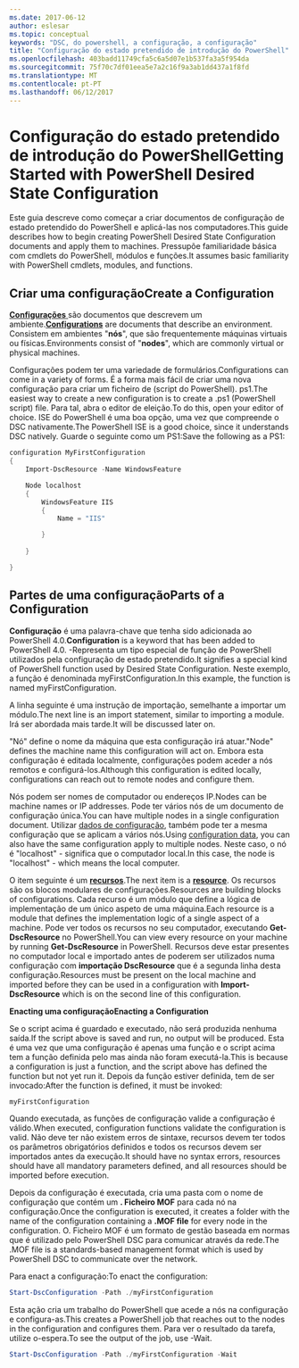 ```yaml
---
ms.date: 2017-06-12
author: eslesar
ms.topic: conceptual
keywords: "DSC, do powershell, a configuração, a configuração"
title: "Configuração do estado pretendido de introdução do PowerShell"
ms.openlocfilehash: 403badd11749cfa5c6a5d07e1b537fa3a5f954da
ms.sourcegitcommit: 75f70c7df01eea5e7a2c16f9a3ab1dd437a1f8fd
ms.translationtype: MT
ms.contentlocale: pt-PT
ms.lasthandoff: 06/12/2017
---
```

# <a name="getting-started-with-powershell-desired-state-configuration"></a><span data-ttu-id="861f3-103">Configuração do estado pretendido de introdução do PowerShell</span><span class="sxs-lookup"><span data-stu-id="861f3-103">Getting Started with PowerShell Desired State Configuration</span></span> #

<span data-ttu-id="861f3-104">Este guia descreve como começar a criar documentos de configuração de estado pretendido do PowerShell e aplicá-las nos computadores.</span><span class="sxs-lookup"><span data-stu-id="861f3-104">This guide describes how to begin creating PowerShell Desired State Configuration documents and apply them to machines.</span></span> <span data-ttu-id="861f3-105">Pressupõe familiaridade básica com cmdlets do PowerShell, módulos e funções.</span><span class="sxs-lookup"><span data-stu-id="861f3-105">It assumes basic familiarity with PowerShell cmdlets, modules, and functions.</span></span> 


## <a name="create-a-configuration"></a><span data-ttu-id="861f3-106">Criar uma configuração</span><span class="sxs-lookup"><span data-stu-id="861f3-106">Create a Configuration</span></span> ##

<span data-ttu-id="861f3-107">[**Configurações** ](https://msdn.microsoft.com/en-us/powershell/dsc/configurations) são documentos que descrevem um ambiente.</span><span class="sxs-lookup"><span data-stu-id="861f3-107">[**Configurations**](https://msdn.microsoft.com/en-us/powershell/dsc/configurations) are documents that describe an environment.</span></span> <span data-ttu-id="861f3-108">Consistem em ambientes "**nós**", que são frequentemente máquinas virtuais ou físicas.</span><span class="sxs-lookup"><span data-stu-id="861f3-108">Environments consist of "**nodes**", which are commonly virtual or physical machines.</span></span> 

<span data-ttu-id="861f3-109">Configurações podem ter uma variedade de formulários.</span><span class="sxs-lookup"><span data-stu-id="861f3-109">Configurations can come in a variety of forms.</span></span> <span data-ttu-id="861f3-110">É a forma mais fácil de criar uma nova configuração para criar um ficheiro de (script do PowerShell). ps1.</span><span class="sxs-lookup"><span data-stu-id="861f3-110">The easiest way to create a new configuration is to create a .ps1 (PowerShell script) file.</span></span> <span data-ttu-id="861f3-111">Para tal, abra o editor de eleição.</span><span class="sxs-lookup"><span data-stu-id="861f3-111">To do this, open your editor of choice.</span></span> <span data-ttu-id="861f3-112">ISE do PowerShell é uma boa opção, uma vez que compreende o DSC nativamente.</span><span class="sxs-lookup"><span data-stu-id="861f3-112">The PowerShell ISE is a good choice, since it understands DSC natively.</span></span> <span data-ttu-id="861f3-113">Guarde o seguinte como um PS1:</span><span class="sxs-lookup"><span data-stu-id="861f3-113">Save the following as a PS1:</span></span>

```powershell
configuration MyFirstConfiguration
{
    Import-DscResource -Name WindowsFeature

    Node localhost
    {
        WindowsFeature IIS
        {
            Name = "IIS"

        }
        
    }

}
```
## <a name="parts-of-a-configuration"></a><span data-ttu-id="861f3-114">Partes de uma configuração</span><span class="sxs-lookup"><span data-stu-id="861f3-114">Parts of a Configuration</span></span> ##
<span data-ttu-id="861f3-115">**Configuração** é uma palavra-chave que tenha sido adicionada ao PowerShell 4.0.</span><span class="sxs-lookup"><span data-stu-id="861f3-115">**Configuration** is a keyword that has been added to PowerShell 4.0.</span></span> <span data-ttu-id="861f3-116">-Representa um tipo especial de função de PowerShell utilizados pela configuração de estado pretendido.</span><span class="sxs-lookup"><span data-stu-id="861f3-116">It signifies a special kind of PowerShell function used by Desired State Configuration.</span></span> <span data-ttu-id="861f3-117">Neste exemplo, a função é denominada myFirstConfiguration.</span><span class="sxs-lookup"><span data-stu-id="861f3-117">In this example, the function is named myFirstConfiguration.</span></span> 

<span data-ttu-id="861f3-118">A linha seguinte é uma instrução de importação, semelhante a importar um módulo.</span><span class="sxs-lookup"><span data-stu-id="861f3-118">The next line is an import statement, similar to importing a module.</span></span> <span data-ttu-id="861f3-119">Irá ser abordada mais tarde.</span><span class="sxs-lookup"><span data-stu-id="861f3-119">It will be discussed later on.</span></span>

<span data-ttu-id="861f3-120">"Nó" define o nome da máquina que esta configuração irá atuar.</span><span class="sxs-lookup"><span data-stu-id="861f3-120">"Node" defines the machine name this configuration will act on.</span></span> <span data-ttu-id="861f3-121">Embora esta configuração é editada localmente, configurações podem aceder a nós remotos e configurá-los.</span><span class="sxs-lookup"><span data-stu-id="861f3-121">Although this configuration is edited locally, configurations can reach out to remote nodes and configure them.</span></span> 

<span data-ttu-id="861f3-122">Nós podem ser nomes de computador ou endereços IP.</span><span class="sxs-lookup"><span data-stu-id="861f3-122">Nodes can be machine names or IP addresses.</span></span> <span data-ttu-id="861f3-123">Pode ter vários nós de um documento de configuração única.</span><span class="sxs-lookup"><span data-stu-id="861f3-123">You can have multiple nodes in a single configuration document.</span></span> <span data-ttu-id="861f3-124">Utilizar [dados de configuração](https://msdn.microsoft.com/en-us/powershell/dsc/configdata), também pode ter a mesma configuração que se aplicam a vários nós.</span><span class="sxs-lookup"><span data-stu-id="861f3-124">Using [configuration data](https://msdn.microsoft.com/en-us/powershell/dsc/configdata), you can also have the same configuration apply to multiple nodes.</span></span> <span data-ttu-id="861f3-125">Neste caso, o nó é "localhost" - significa que o computador local.</span><span class="sxs-lookup"><span data-stu-id="861f3-125">In this case, the node is "localhost" - which means the local computer.</span></span> 

<span data-ttu-id="861f3-126">O item seguinte é um [ **recursos**](https://msdn.microsoft.com/en-us/powershell/dsc/resources).</span><span class="sxs-lookup"><span data-stu-id="861f3-126">The next item is a [**resource**](https://msdn.microsoft.com/en-us/powershell/dsc/resources).</span></span> <span data-ttu-id="861f3-127">Os recursos são os blocos modulares de configurações.</span><span class="sxs-lookup"><span data-stu-id="861f3-127">Resources are building blocks of configurations.</span></span> <span data-ttu-id="861f3-128">Cada recurso é um módulo que define a lógica de implementação de um único aspeto de uma máquina.</span><span class="sxs-lookup"><span data-stu-id="861f3-128">Each resource is a module that defines the implementation logic of a single aspect of a machine.</span></span> <span data-ttu-id="861f3-129">Pode ver todos os recursos no seu computador, executando **Get-DscResource** no PowerShell.</span><span class="sxs-lookup"><span data-stu-id="861f3-129">You can view every resource on your machine by running **Get-DscResource** in PowerShell.</span></span> <span data-ttu-id="861f3-130">Recursos deve estar presentes no computador local e importado antes de poderem ser utilizados numa configuração com **importação DscResource** que é a segunda linha desta configuração.</span><span class="sxs-lookup"><span data-stu-id="861f3-130">Resources must be present on the local machine and imported before they can be used in a configuration with **Import-DscResource** which is on the second line of this configuration.</span></span> 

<span data-ttu-id="861f3-131">**Enacting uma configuração**</span><span class="sxs-lookup"><span data-stu-id="861f3-131">**Enacting a Configuration**</span></span>

<span data-ttu-id="861f3-132">Se o script acima é guardado e executado, não será produzida nenhuma saída.</span><span class="sxs-lookup"><span data-stu-id="861f3-132">If the script above is saved and run, no output will be produced.</span></span> <span data-ttu-id="861f3-133">Esta é uma vez que uma configuração é apenas uma função e o script acima tem a função definida pelo mas ainda não foram executá-la.</span><span class="sxs-lookup"><span data-stu-id="861f3-133">This is because a configuration is just a function, and the script above has defined the function but not yet run it.</span></span> <span data-ttu-id="861f3-134">Depois da função estiver definida, tem de ser invocado:</span><span class="sxs-lookup"><span data-stu-id="861f3-134">After the function is defined, it must be invoked:</span></span>
```powershell
myFirstConfiguration
```

<span data-ttu-id="861f3-135">Quando executada, as funções de configuração valide a configuração é válido.</span><span class="sxs-lookup"><span data-stu-id="861f3-135">When executed, configuration functions validate the configuration is valid.</span></span> <span data-ttu-id="861f3-136">Não deve ter não existem erros de sintaxe, recursos devem ter todos os parâmetros obrigatórios definidos e todos os recursos devem ser importados antes da execução.</span><span class="sxs-lookup"><span data-stu-id="861f3-136">It should have no syntax errors, resources should have all mandatory parameters defined, and all resources should be imported before execution.</span></span>

<span data-ttu-id="861f3-137">Depois da configuração é executada, cria uma pasta com o nome de configuração que contém um **. Ficheiro MOF** para cada nó na configuração.</span><span class="sxs-lookup"><span data-stu-id="861f3-137">Once the configuration is executed, it creates a folder with the name of the configuration containing a **.MOF file** for every node in the configuration.</span></span> <span data-ttu-id="861f3-138">O. Ficheiro MOF é um formato de gestão baseada em normas que é utilizado pelo PowerShell DSC para comunicar através da rede.</span><span class="sxs-lookup"><span data-stu-id="861f3-138">The .MOF file is a standards-based management format which is used by PowerShell DSC to communicate over the network.</span></span>

<span data-ttu-id="861f3-139">Para enact a configuração:</span><span class="sxs-lookup"><span data-stu-id="861f3-139">To enact the configuration:</span></span>
```powershell
Start-DscConfiguration -Path ./myFirstConfiguration
```
<span data-ttu-id="861f3-140">Esta ação cria um trabalho do PowerShell que acede a nós na configuração e configura-as.</span><span class="sxs-lookup"><span data-stu-id="861f3-140">This creates a PowerShell job that reaches out to the nodes in the configuration and configures them.</span></span> <span data-ttu-id="861f3-141">Para ver o resultado da tarefa, utilize o-espera.</span><span class="sxs-lookup"><span data-stu-id="861f3-141">To see the output of the job, use -Wait.</span></span> 
```powershell
Start-DscConfiguration -Path ./myFirstConfiguration -Wait
```

